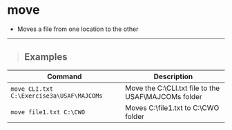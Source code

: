 # move

- Moves a file from one location to the other

---

> ## **Examples**

| **Command** | **Description** |
|-------------|-----------------|
| `move CLI.txt C:\Exercise3a\USAF\MAJCOMs` | Move the C:\CLI.txt  file to the USAF\MAJCOMs folder |
| `move file1.txt C:\CWO` | Moves C:\file1.txt to C:\CWO folder |